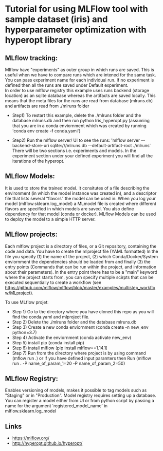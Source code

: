 # Tutorial for using MLFlow tool with sample dataset (iris) and hyperparameter optimization with hyperopt library

## MLflow tracking:
Mlflow have "experiments" as outer group in which runs are saved. This is useful when we have to compare runs which are intened for the same task.
You can pass experiment name for each individual run. If no experiment is defined then all the runs are saved under Default experiment.   
In order to use mlflow registry this example uses runs backend (storage location) as an sqlite database whereas the artifacts are saved locally. 
This means that the meta files for the runs are read from database (mlruns.db) and artifacts are read from ./mlruns folder

- Step1) To restart this example, delete the ./mlruns folder and the database mlruns.db
and then run python Iris_hyperopt.py (assuming that you are in a conda enviornment which was created by running 'conda env create -f conda.yaml')

- Step2) Run the mlflow server/ UI to see the runs: 
'mlflow server --backend-store-uri sqlite:///mlruns.db --default-artifact-root ./mlruns'
There will be two sections i.e. experiments and models. In the experiment section under your defined experiment you will find all the iterations of the hyperopt.

## MLflow Models:
It is used to store the trained model. It consitutes of a file describing the environment (in which the model instance was created in), and a descriptor file that lists several “flavors” the model can be used in.
When you log your model (mlflow.sklearn.log_model) a MLmodel file is created where different flavors are specified in which models are saved. You also define dependency for that model (conda or docker). MLflow Models can be used to deploy the model to a simple HTTP server.


## MLflow projects:
Each mlflow project is a directory of files, or a Git repository, containing the code and data.
You have to create the mlproject file (YAML formatted)
In the file you specify (1) the name of the project, (2) which Conda/Docker/System enviornment the dependencies should be loaded from and finally (3) the entry points (Commands that can be run within the project, and information about their parameters). 
In the entry point there has to be a "main" keyword where the project starts from, you can specify multiple scirpts that can be executed sequentially to create a workflow (see https://github.com/mlflow/mlflow/blob/master/examples/multistep_workflow/MLproject).

To use MLflow projet: 
- Step 1) Go to the directory where you have cloned this repo as you will find the conda.yaml and mlproject file.
- Step 2) Delete the ./mlruns folder and the database mlruns.db
- Step 3) Create a new conda enviornment (conda create -n new_env python=3.7)
- Step 4) Activate the enviornment (conda activate new_env)
- Step 5) install pip (conda install pip)
- Step 6) install mlflow (pip install mlflow==1.14.1)
- Step 7) Run from the directory where project is by using command (mflow run .) or if you have defined input paramters then Run (mlflow run . -P name_of_param_1=20 -P name_of_param_2=50)

## MLflow Registry:
Enables versioning of models, makes it possible to tag models such as "Staging" or in "Production". Model registry requires setting up a database.
You can register a model either from UI or from python script by passing a name for the argument 'registered_model_name' in mlflow.sklearn.log_model

## Links

- https://mlflow.org/
- http://hyperopt.github.io/hyperopt/

